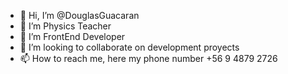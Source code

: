 - 👋 Hi, I’m @DouglasGuacaran
- 👀 I’m Physics Teacher
- 🌱 I’m FrontEnd Developer
- 💞️ I’m looking to collaborate on development proyects
- 📫 How to reach me, here my phone number +56 9 4879 2726
<!---
DouglasGuacaran/DouglasGuacaran is a ✨ special ✨ repository because its `README.md` (this file) appears on your GitHub profile.
You can click the Preview link to take a look at your changes.
--->
